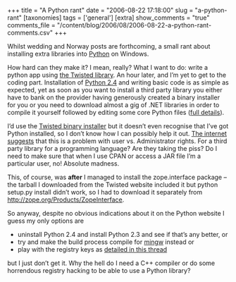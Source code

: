 +++
title = "A Python rant"
date = "2006-08-22 17:18:00"
slug = "a-python-rant"
[taxonomies]
tags = ['general']
[extra]
show_comments = "true"
comments_file = "/content/blog/2006/08/2006-08-22-a-python-rant-comments.csv"
+++

Whilst wedding and Norway posts are forthcoming, a small rant about installing extra libraries into [Python](http://www.python.org) on Windows.

How hard can they make it? I mean, really? What I want to do: write a python app using [the Twisted library](http://twistedmatrix.com/trac/). An hour later, and I’m yet to get to the coding part. Installation of [Python 2.4](http://www.python.org/download/releases/2.4.3/) and writing basic code is as simple as expected, yet as soon as you want to install a third party library you either have to bank on the provider having generously created a binary installer for you or you need to download almost a gig of .NET libraries in order to compile it yourself followed by editing some core Python files ([full details](http://www.vrplumber.com/programming/mstoolkit/)).

I’d use the [Twisted binary installer](http://tmrc.mit.edu/mirror/twisted/Twisted/2.4/Twisted_NoDocs-2.4.0.win32-py2.4.exe) but it doesn’t even recognise that I’ve got Python installed, so I don’t know how I can possibly help it out. [The internet suggests](http://www.velocityreviews.com/forums/t339677-twisted-nonadmin-installation.html) that this is a problem with user vs. Administrator rights. For a third party library for a programming language? Are they taking the piss? Do I need to make sure that when I use CPAN or access a JAR file I’m a particular user, no! Absolute madness.

This, of course, was **after** I managed to install the zope.interface package – the tarball I downloaded from the Twisted website included it but python setup.py install didn’t work, so I had to download it separately from <http://zope.org/Products/ZopeInterface>.

So anyway, despite no obvious indications about it on the Python website I guess my only options are

- uninstall Python 2.4 and install Python 2.3 and see if that’s any better, or
- try and make the build process compile for [mingw](http://www.mingw.org/) instead or
- play with the registry keys as [detailed in this thread](http://www.velocityreviews.com/forums/t339677-twisted-nonadmin-installation.html)

but I just don’t get it. Why the hell do I need a C++ compiler or do some horrendous registry hacking to be able to use a Python library?
